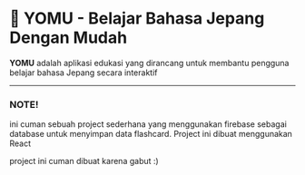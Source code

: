 # 📘 YOMU - Belajar Bahasa Jepang Dengan Mudah

**YOMU** adalah aplikasi edukasi yang dirancang untuk membantu pengguna belajar bahasa Jepang secara interaktif

---

### NOTE!
ini cuman sebuah project sederhana yang menggunakan firebase sebagai database untuk menyimpan data flashcard. Project ini dibuat menggunakan React

project ini cuman dibuat karena gabut :)

